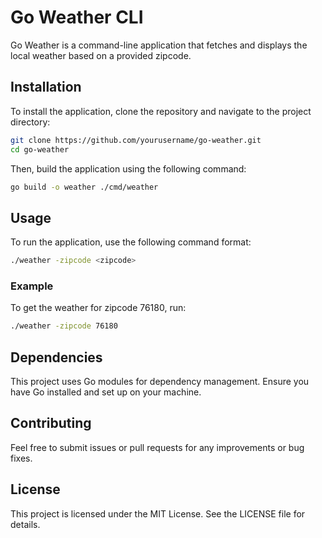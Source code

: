 # Go Weather CLI

Go Weather is a command-line application that fetches and displays the local weather based on a provided zipcode.

## Installation

To install the application, clone the repository and navigate to the project directory:

```bash
git clone https://github.com/yourusername/go-weather.git
cd go-weather
```

Then, build the application using the following command:

```bash
go build -o weather ./cmd/weather
```

## Usage

To run the application, use the following command format:

```bash
./weather -zipcode <zipcode>
```

### Example

To get the weather for zipcode 76180, run:

```bash
./weather -zipcode 76180
```

## Dependencies

This project uses Go modules for dependency management. Ensure you have Go installed and set up on your machine.

## Contributing

Feel free to submit issues or pull requests for any improvements or bug fixes. 

## License

This project is licensed under the MIT License. See the LICENSE file for details.